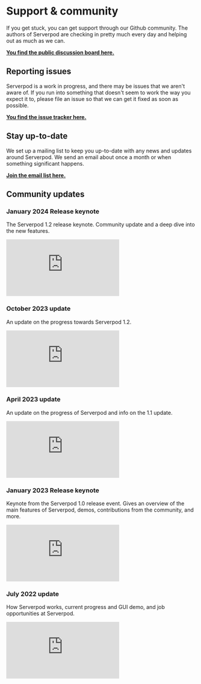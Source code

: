 # Support & community

If you get stuck, you can get support through our Github community. The authors of Serverpod are checking in pretty much every day and helping out as much as we can.

__[You find the public discussion board here.](https://github.com/serverpod/serverpod/discussions)__

## Reporting issues

Serverpod is a work in progress, and there may be issues that we aren't aware of. If you run into something that doesn't seem to work the way you expect it to, please file an issue so that we can get it fixed as soon as possible.

__[You find the issue tracker here.](https://github.com/serverpod/serverpod/issues)__

## Stay up-to-date

We set up a mailing list to keep you up-to-date with any news and updates around Serverpod. We send an email about once a month or when something significant happens.

__[Join the email list here.](https://serverpod.news)__

## Community updates

### January 2024 Release keynote

The Serverpod 1.2 release keynote. Community update and a deep dive into the new features.

<div style={{ position : 'relative', paddingBottom : '56.25%', height : '0' }}><iframe style={{ position : 'absolute', top : '0', left : '0', width : '100%', height : '100%' }} width="560" height="315" src="https://www.youtube-nocookie.com/embed/AmHZP6T1NdQ" title="YouTube video player" frameborder="0" allow="accelerometer; autoplay; clipboard-write; encrypted-media; gyroscope; picture-in-picture" allowfullscreen></iframe></div>

### October 2023 update

An update on the progress towards Serverpod 1.2.

<div style={{ position : 'relative', paddingBottom : '56.25%', height : '0' }}><iframe style={{ position : 'absolute', top : '0', left : '0', width : '100%', height : '100%' }} width="560" height="315" src="https://www.youtube-nocookie.com/embed/_a6OZ_rDBEg" title="YouTube video player" frameborder="0" allow="accelerometer; autoplay; clipboard-write; encrypted-media; gyroscope; picture-in-picture" allowfullscreen></iframe></div>

### April 2023 update

An update on the progress of Serverpod and info on the 1.1 update.

<div style={{ position : 'relative', paddingBottom : '56.25%', height : '0' }}><iframe style={{ position : 'absolute', top : '0', left : '0', width : '100%', height : '100%' }} width="560" height="315" src="https://www.youtube-nocookie.com/embed/P3SoZnFtOOw" title="YouTube video player" frameborder="0" allow="accelerometer; autoplay; clipboard-write; encrypted-media; gyroscope; picture-in-picture" allowfullscreen></iframe></div>

### January 2023 Release keynote

Keynote from the Serverpod 1.0 release event. Gives an overview of the main features of Serverpod, demos, contributions from the community, and more.

<div style={{ position : 'relative', paddingBottom : '56.25%', height : '0' }}><iframe style={{ position : 'absolute', top : '0', left : '0', width : '100%', height : '100%' }} width="560" height="315" src="https://www.youtube-nocookie.com/embed/QN6juNWW3js" title="YouTube video player" frameborder="0" allow="accelerometer; autoplay; clipboard-write; encrypted-media; gyroscope; picture-in-picture" allowfullscreen></iframe></div>

### July 2022 update

How Serverpod works, current progress and GUI demo, and job opportunities at Serverpod.

<div style={{ position : 'relative', paddingBottom : '56.25%', height : '0' }}><iframe style={{ position : 'absolute', top : '0', left : '0', width : '100%', height : '100%' }} width="560" height="315" src="https://www.youtube-nocookie.com/embed/4xMAZJ9Em_I" title="YouTube video player" frameborder="0" allow="accelerometer; autoplay; clipboard-write; encrypted-media; gyroscope; picture-in-picture" allowfullscreen></iframe></div>
